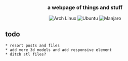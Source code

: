 <div align="center">
<h3>
a webpage of things and stuff
</h3>
<a>
    <img src="https://img.shields.io/badge/Arch%20Linux-1793D1?logo=arch-linux&logoColor=fff&style=flat"
    alt="Arch Linux">
    <img src="https://img.shields.io/badge/Ubuntu-E95420?style=flat&logo=ubuntu&logoColor=white"
    alt="Ubuntu">
     <img src="https://img.shields.io/badge/Manjaro-3DDC84?style=flat&logo=Manjaro&logoColor=white"
    alt="Manjaro">
</a>
</div>

## todo 

    * resort posts and files
    * add more 3d models and add responsive element
    * ditch stl files?
